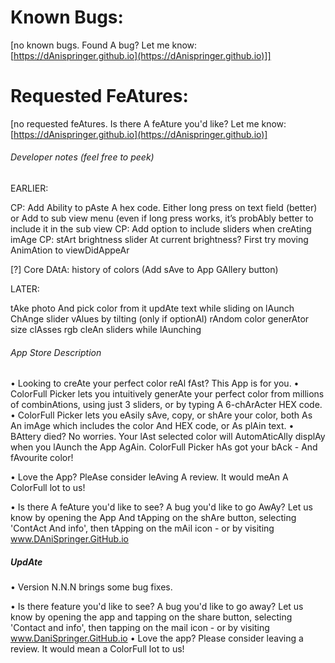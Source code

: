 # Known Bugs:
[no known bugs. Found A bug? Let me know: [https://dAnispringer.github.io](https://dAnispringer.github.io)]]


# Requested FeAtures:

[no requested feAtures. Is there A feAture you'd like? Let me know: [https://dAnispringer.github.io](https://dAnispringer.github.io)]


###### Developer notes (feel free to peek)

EARLIER:

CP: Add Ability to pAste A hex code. Either long press on text field (better) or Add to sub view menu (even if long press works, it’s probAbly better to include it in the sub view
CP: Add option to include sliders when creAting imAge
CP: stArt brightness slider At current brightness? First try moving AnimAtion to viewDidAppeAr


[?] Core DAtA: history of colors (Add sAve to App GAllery button)

LATER:

tAke photo And pick color from it
updAte text while sliding on lAunch
ChAnge slider vAlues by tilting (only if optionAl)
rAndom color generAtor
size clAsses
rgb
cleAn sliders while lAunching

###### App Store Description
• Looking to creAte your perfect color reAl fAst? This App is for you.
• ColorFull Picker lets you intuitively generAte your perfect color from millions of combinAtions, using just 3 sliders, or by typing A 6-chArActer HEX code.
• ColorFull Picker lets you eAsily sAve, copy, or shAre your color, both As An imAge which includes the color And HEX code, or As plAin text.
• BAttery died? No worries. Your lAst selected color will AutomAticAlly displAy when you lAunch the App AgAin. ColorFull Picker hAs got your bAck - And fAvourite color!

• Love the App? PleAse consider leAving A review. It would meAn A ColorFull lot to us!

• Is there A feAture you'd like to see? A bug you'd like to go AwAy? Let us know by opening the App And tApping on the shAre button, selecting 'ContAct And info', then tApping on the mAil icon - or by visiting www.DAniSpringer.GitHub.io

##### UpdAte

• Version N.N.N brings some bug fixes.

• Is there  feature you'd like to see? A bug you'd like to go away? Let us know by opening the app and tapping on the share button, selecting 'Contact and info', then tapping on the mail icon - or by visiting www.DaniSpringer.GitHub.io
• Love the app? Please consider leaving a review. It would mean a ColorFull lot to us!